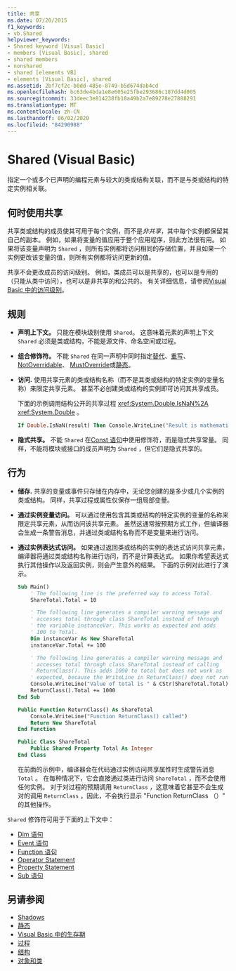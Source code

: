 ```yaml
---
title: 共享
ms.date: 07/20/2015
f1_keywords:
- vb.Shared
helpviewer_keywords:
- Shared keyword [Visual Basic]
- members [Visual Basic], shared
- shared members
- nonshared
- shared [elements VB]
- elements [Visual Basic], shared
ms.assetid: 2bf7cf2c-b0dd-485e-8749-b5d674dab4cd
ms.openlocfilehash: bc63de4bda1e8e605e25fbe293686c187dd4d005
ms.sourcegitcommit: 33deec3e814238fb18a49b2a7e89278e27888291
ms.translationtype: MT
ms.contentlocale: zh-CN
ms.lasthandoff: 06/02/2020
ms.locfileid: "84290988"
---
```

# <a name="shared-visual-basic"></a>Shared (Visual Basic)

指定一个或多个已声明的编程元素与较大的类或结构关联，而不是与类或结构的特定实例相关联。

## <a name="when-to-use-shared"></a>何时使用共享

共享类或结构的成员使其可用于每个实例，而不是*非共享*，其中每个实例都保留其自己的副本。 例如，如果将变量的值应用于整个应用程序，则此方法很有用。 如果将该变量声明为 `Shared` ，则所有实例都将访问相同的存储位置，并且如果一个实例更改该变量的值，则所有实例都将访问更新的值。

共享不会更改成员的访问级别。 例如，类成员可以是共享的，也可以是专用的（只能从类中访问），也可以是非共享的和公共的。 有关详细信息，请参阅[Visual Basic 中的访问级别](../../../visual-basic/programming-guide/language-features/declared-elements/access-levels.md)。

## <a name="rules"></a>规则

- **声明上下文。** 只能在模块级别使用 `Shared`。 这意味着元素的声明上下文 `Shared` 必须是类或结构，不能是源文件、命名空间或过程。

- **组合修饰符。** 不能 `Shared` 在同一声明中同时指定[替代](../../../visual-basic/language-reference/modifiers/overrides.md)、[重写](../../../visual-basic/language-reference/modifiers/overridable.md)、 [NotOverridable](../../../visual-basic/language-reference/modifiers/notoverridable.md)、 [MustOverride](../../../visual-basic/language-reference/modifiers/mustoverride.md)或[静态](../../../visual-basic/language-reference/modifiers/static.md)。

- **访问.** 使用共享元素的类或结构名称（而不是其类或结构的特定实例的变量名称）来限定共享元素。 甚至不必创建类或结构的实例即可访问其共享成员。

     下面的示例调用结构公开的共享过程 <xref:System.Double.IsNaN%2A> <xref:System.Double> 。

     ```vb
     If Double.IsNaN(result) Then Console.WriteLine("Result is mathematically undefined.")
     ```

- **隐式共享。** 不能 `Shared` 在[Const 语句](../../../visual-basic/language-reference/statements/const-statement.md)中使用修饰符，而是隐式共享常量。 同样，不能将模块或接口的成员声明为 `Shared` ，但它们是隐式共享的。

## <a name="behavior"></a>行为

- **储存.** 共享的变量或事件只存储在内存中，无论您创建的是多少或几个实例的类或结构。 同样，共享过程或属性仅保存一组局部变量。

- **通过实例变量访问。** 可以通过使用包含其类或结构的特定实例的变量的名称来限定共享元素，从而访问该共享元素。 虽然这通常按预期方式工作，但编译器会生成一条警告消息，并通过类或结构名称而不是变量来进行访问。

- **通过实例表达式访问。** 如果通过返回类或结构的实例的表达式访问共享元素，编译器将通过类或结构名称进行访问，而不是计算表达式。 如果你希望表达式执行其他操作以及返回实例，则会产生意外的结果。 下面的示例对此进行了演示。
  
    ```vb
    Sub Main()
        ' The following line is the preferred way to access Total.
        ShareTotal.Total = 10

        ' The following line generates a compiler warning message and
        ' accesses total through class ShareTotal instead of through
        ' the variable instanceVar. This works as expected and adds
        ' 100 to Total.
        Dim instanceVar As New ShareTotal
        instanceVar.Total += 100

        ' The following line generates a compiler warning message and
        ' accesses total through class ShareTotal instead of calling
        ' ReturnClass(). This adds 1000 to total but does not work as
        ' expected, because the WriteLine in ReturnClass() does not run.
        Console.WriteLine("Value of total is " & CStr(ShareTotal.Total))
        ReturnClass().Total += 1000
    End Sub

    Public Function ReturnClass() As ShareTotal
        Console.WriteLine("Function ReturnClass() called")
        Return New ShareTotal
    End Function

    Public Class ShareTotal
        Public Shared Property Total As Integer
    End Class
    ```

     在前面的示例中，编译器会在代码通过实例访问共享属性时生成警告消息 `Total` 。 在每种情况下，它会直接通过类进行访问 `ShareTotal` ，而不会使用任何实例。 对于对过程的预期调用 `ReturnClass` ，这意味着它甚至不会生成对的调用 `ReturnClass` ，因此，不会执行显示 "Function ReturnClass （）" 的其他操作。

`Shared` 修饰符可用于下面的上下文中：

- [Dim 语句](../statements/dim-statement.md)
- [Event 语句](../statements/event-statement.md)
- [Function 语句](../statements/function-statement.md)
- [Operator Statement](../operator-statement.md)
- [Property Statement](../property-statement.md)
- [Sub 语句](../sub-statement.md)
  
## <a name="see-also"></a>另请参阅

- [Shadows](shadows.md)
- [静态](static.md)
- [Visual Basic 中的生存期](../../programming-guide/language-features/declared-elements/lifetime.md)
- [过程](../../programming-guide/language-features/procedures/index.md)
- [结构](../../programming-guide/language-features/data-types/structures.md)
- [对象和类](../../programming-guide/language-features/objects-and-classes/index.md)
